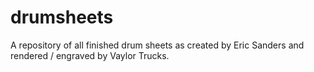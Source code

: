 # drumsheets
A repository of all finished drum sheets as created by Eric Sanders and rendered / engraved by Vaylor Trucks.
